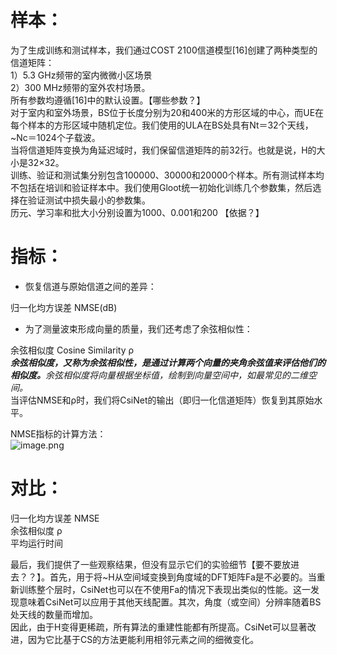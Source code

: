 # 样本：
为了生成训练和测试样本，我们通过COST 2100信道模型[16]创建了两种类型的信道矩阵：<br />1）5.3 GHz频带的室内微微小区场景<br />2）300 MHz频带的室外农村场景。<br />所有参数均遵循[16]中的默认设置。【哪些参数？】<br />对于室内和室外场景，BS位于长度分别为20和400米的方形区域的中心，而UE在每个样本的方形区域中随机定位。我们使用的ULA在BS处具有Nt＝32个天线，~Nc＝1024个子载波。<br />当将信道矩阵变换为角延迟域时，我们保留信道矩阵的前32行。也就是说，H的大小是32×32。<br />训练、验证和测试集分别包含100000、30000和20000个样本。所有测试样本均不包括在培训和验证样本中。我们使用Gloot统一初始化训练几个参数集，然后选择在验证测试中损失最小的参数集。<br />历元、学习率和批大小分别设置为1000、0.001和200 【依据？】
# 指标：

- 恢复信道与原始信道之间的差异：

归一化均方误差 NMSE(dB)

- 为了测量波束形成向量的质量，我们还考虑了余弦相似性：

余弦相似度 Cosine Similarity ρ<br />**_余弦相似度，又称为余弦相似性，是通过计算两个向量的夹角余弦值来评估他们的相似度。_**_余弦相似度将向量根据坐标值，绘制到向量空间中，如最常见的二维空间。_<br />当评估NMSE和ρ时，我们将CsiNet的输出（即归一化信道矩阵）恢复到其原始水平。

NMSE指标的计算方法：<br />![image.png](https://cdn.nlark.com/yuque/0/2022/png/26322346/1667992677215-8b08d894-bb2e-4837-a328-d89515118d8c.png#averageHue=%23f9f9f9&clientId=u29c9da78-89c9-4&crop=0&crop=0&crop=1&crop=1&from=paste&height=103&id=u52df0588&margin=%5Bobject%20Object%5D&name=image.png&originHeight=129&originWidth=568&originalType=binary&ratio=1&rotation=0&showTitle=false&size=27347&status=done&style=none&taskId=u94402803-bfe0-4c54-bd3d-3841f0d5ea5&title=&width=454.4)
# 对比：
归一化均方误差 NMSE<br />余弦相似度 ρ<br />平均运行时间

最后，我们提供了一些观察结果，但没有显示它们的实验细节【要不要放进去？？】。首先，用于将~H从空间域变换到角度域的DFT矩阵Fa是不必要的。当重新训练整个层时，CsiNet也可以在不使用Fa的情况下表现出类似的性能。这一发现意味着CsiNet可以应用于其他天线配置。其次，角度（或空间）分辨率随着BS处天线的数量而增加。<br />因此，由于H变得更稀疏，所有算法的重建性能都有所提高。CsiNet可以显著改进，因为它比基于CS的方法更能利用相邻元素之间的细微变化。

